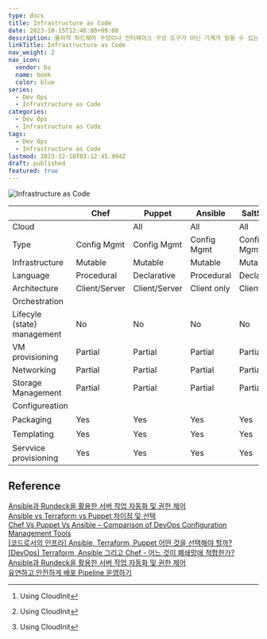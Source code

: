 ```yaml
---
type: docs
title: Infrastructure as Code
date: 2023-10-15T12:46:00+09:00
description: 물리적 하드웨어 구성이나 인터페이스 구성 도구가 아닌 기계가 읽을 수 있는 정의 파일들을 통한 컴퓨터 데이터 센터의 관리 및 프로비저닝 과정
linkTitle: Infrastructure as Code
nav_weight: 2
nav_icon:
  vendor: bs
  name: book
  color: blue
series:
  - Dev Ops
  - Infrastructure as Code
categories:
  - Dev Ops
  - Infrastructure as Code
tags:
  - Dev Ops
  - Infrastructure as Code
lastmod: 2023-12-10T03:12:45.994Z
draft: published
featured: true
---
```


![Infrastructure as Code](content/dev-ops/infra-as-code.png#center "https://www.linkedin.com/pulse/cisco-network-devices-backup-configuration-using-ansible-samy-2xccie")

|                             | Chef          | Puppet        | Ansible     | SaltStack   | Terraform    |
| --------------------------- | ------------- | ------------- | ----------- | ----------- | ------------ |
| Cloud                       |               | All           | All         | All         | All          |
| Type                        | Config Mgmt   | Config Mgmt   | Config Mgmt | Config Mgmt | Orchestraion |
| Infrastructure              | Mutable       | Mutable       | Mutable     | Mutable     | Immutable    |
| Language                    | Procedural    | Declarative   | Procedural  | Declarative | Declarative  |
| Architecture                | Client/Server | Client/Server | Client only | Client only | Client only  |
| Orchestration               |               |               |             |             |              |
| Lifecyle (state) management | No            | No            | No          | No          | Yes          |
| VM provisioning             | Partial       | Partial       | Partial     | Partial     | Yes          |
| Networking                  | Partial       | Partial       | Partial     | Partial     | Yes          |
| Storage Management          | Partial       | Partial       | Partial     | Partial     | Yes          |
| Configureation              |               |               |             |             |              |
| Packaging                   | Yes           | Yes           | Yes         | Yes         | Partial[^1]  |
| Templating                  | Yes           | Yes           | Yes         | Yes         | Partial[^1]  |
| Servvice provisioning       | Yes           | Yes           | Yes         | Yes         | Partial[^1]  |

[^1]: Using CloudInit

## Reference

[Ansible과 Rundeck을 활용한 서버 작업 자동화 및 권한 제어](https://techblog.lycorp.co.jp/ko/improve-operation-environment-with-rundeck)  
[Ansible vs Terraform vs Puppet 차이점 및 선택](https://rainbound.tistory.com/entry/Ansible-vs-Terraform-vs-Puppet-%EC%B0%A8%EC%9D%B4%EC%A0%90-%EB%B0%8F-%EC%84%A0%ED%83%9D)  
[Chef Vs Puppet Vs Ansible – Comparison of DevOps Configuration Management Tools](https://www.veritis.com/blog/chef-vs-puppet-vs-ansible-comparison-of-devops-management-tools/)  
[[코드로서의 인프라] Ansible, Terraform, Puppet 어떤 것을 선택해야 할까?](https://data-engineer-tech.tistory.com/6)  
[[DevOps] Terraform, Ansible 그리고 Chef - 어느 것이 폐쇄망에 적합한가?](https://velog.io/@kimh4nkyul/DevOps-Terraform-Ansible-%EA%B7%B8%EB%A6%AC%EA%B3%A0-Chef-%EC%96%B4%EB%8A%90-%EA%B2%83%EC%9D%B4-%ED%8F%90%EC%87%84%EB%A7%9D%EC%97%90-%EC%A0%81%ED%95%A9%ED%95%9C%EA%B0%80)  
[Ansible과 Rundeck을 활용한 서버 작업 자동화 및 권한 제어](https://techblog.lycorp.co.jp/ko/improve-operation-environment-with-rundeck)  
[유연하고 안전하게 배포 Pipeline 운영하기](https://toss.tech/article/slash23-devops?ref=codenary)
